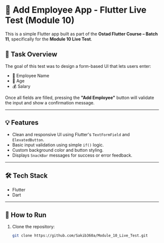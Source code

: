 # 📱 Add Employee App - Flutter Live Test (Module 10)

This is a simple Flutter app built as part of the **Ostad Flutter Course – Batch 11**, specifically for the **Module 10 Live Test**.

## 🧪 Task Overview

The goal of this test was to design a form-based UI that lets users enter:
- 👤 Employee Name
- 🎂 Age
- 💰 Salary

Once all fields are filled, pressing the **"Add Employee"** button will validate the input and show a confirmation message.

---

## 💡 Features

- Clean and responsive UI using Flutter's `TextFormField` and `ElevatedButton`.
- Basic input validation using simple `if()` logic.
- Custom background color and button styling.
- Displays `SnackBar` messages for success or error feedback.

---

## 🛠️ Tech Stack

- Flutter 
- Dart

---

## 🔧 How to Run

1. Clone the repository:
   ```bash
   git clone https://github.com/Sakib360a/Module_10_Live_Test.git
